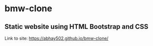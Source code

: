 # bmw-clone 
## Static website using HTML Bootstrap and CSS
Link to site: https://abhay502.github.io/bmw-clone/
